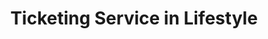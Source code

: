 ---
layout: category
category: ticketing-service
title: Ticketing Service in Lifestyle
description: Ticketing services are used to purchase tickets for events, such as concerts, sporting events, or theater performances.
permalink: /ticketing-service/
---